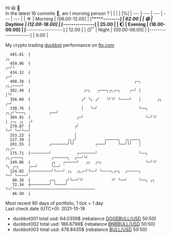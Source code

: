 Hi :smiley: :wave:  
In the latest 16 commits :bug:, am I morning person ? 
| | | | |%|
| --- | --- | --- | --- | --- |
| :sunny: | Morning | (06.00-12.00] | [************--------] | 62.00 |
| :satisfied: | Daytime | (12.00-18.00] | [*****---------------] | 25.00 |
| :moon: | Evening | (18.00-00.00] | [**------------------] | 12.00 |
| :sleeping: | Night | (00.00-06.00] | [--------------------] | 0.00 |

My crypto trading [duckbot](https://github.com/jojoee/duckbot) performance on [ftx.com](https://ftx.com/#a=13144711)
```
  485.81  ┤                                                                                       ╭╮
  459.96  ┤                                                                                     ╭─╯╰
  434.12  ┤                                                                                   ╭─╯
  408.28  ┤                                             ╭─╮                            ╭╮╭────╯
  382.44  ┤                       ╭─╮   ╭───╮╭╮╭─╮    ╭─╯ │                            │╰╯
  356.60  ┤                      ╭╯ ╰╮ ╭╯   ╰╯╰╯ ╰────╯   │       ╭╮                 ╭─╯
  330.76  ┤                      │   ╰─╯                  ╰──╮ ╭╮╭╯╰───╮          ╭──╯
  304.91  ┤                    ╭─╯                           ╰─╯╰╯     │ ╭─╮ ╭╮  ╭╯
  279.07  ┤                   ╭╯                                       ╰─╯ ╰─╯╰──╯
  253.23  ┤                   │
  227.39  ┤                ╭╮╭╯            ╭─────╮  ╭╮╭───╮
  201.55  ┤        ╭───────╯╰╯         ╭───╯     ╰──╯╰╯   │                                     ╭╮╭─
  175.71  ┤────────╯           ╭───────╯                  ╰──╮ ╭╮╭────╮            ╭──────╮  ╭──╯╰╯
  149.86  ┤         ╭╮   ╭─────╯   ╭╮  ╭─╮                   ╰─╯╰╯    ╰╮ ╭─╮    ╭──╯      ╰──╯
  124.02  ┤─────────╯╰───╯ ╭╮  ╭╮╭─╯╰──╯ ╰────╮╭─╮  ╭─────╮            ╰─╯ ╰────╯
   98.18  ┤        ╭─╮    ╭╯╰──╯╰╯            ╰╯ ╰──╯     ╰──╮ ╭╮
   72.34  ┼────────╯ ╰────╯                                  ╰─╯╰───────────────────────────────────
   46.50  ┤
```
Most recent 90 days of portfolio, 1 tick = 1 day<br />
Last check date (UTC+0): 2021-10-19
- duckbot001 total usd: 64.0359$ (rebalance [DOGEBULL/USD](https://ftx.com/trade/DOGEBULL/USD#a=13144711) 50:50)
- duckbot002 total usd: 186.6798$ (rebalance [BNBBULL/USD](https://ftx.com/trade/BNBBULL/USD#a=13144711) 50:50)
- duckbot003 total usd: 478.8435$ (rebalance [BULL/USD](https://ftx.com/trade/BULL/USD#a=13144711) 50:50)

